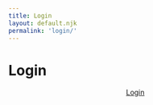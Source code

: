 ```yaml
---
title: Login
layout: default.njk
permalink: 'login/'
---
```


<script>
  document.addEventListener("DOMContentLoaded", function(){
    const elButton = document.querySelector("#login .primary")

    elButton.addEventListener("click", async (e) => {
      e.preventDefault();
      const response = await fetch(
        "https://package-scry.herokuapp.com/auth/000000",
        {
          mode: "cors",
          redirect: "follow",
          headers: {
            Accept: "application/json",
            "Content-Type": "application/json",
          },
        }
      );
      console.log(response);
      console.log(response.location);
      const headers = response?.headers;

      console.log(headers);
      const { "x-token": token } = headers;
      console.log({ token });

      localStorage.setItem("token", token);
    });
  })
</script>

<style>

#login #price {
  display: inline-block;
  margin: 0;
}
#login #content {
  display: grid;
  align-items: start;
  justify-items: center;
}

</style>

<div class="container" id="login">
  <div id="header">
    <h1>Login</h1>
    <div class="separator"></div>
  </div>
  <div id="content">
    <a class="button primary" href="/login">Login</a>
  </div>
  <div id="container-footer">
    <div class="separator"></div>
  </div>
</div>
